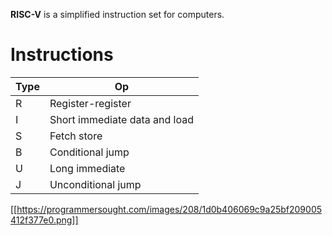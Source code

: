 **RISC-V** is a simplified instruction set for computers.

# Instructions

|Type|Op|
|---|-|
|R|Register-register|
|I|Short immediate data and load|
|S|Fetch store|
|B|Conditional jump|
|U|Long immediate|
|J|Unconditional jump|

[[https://programmersought.com/images/208/1d0b406069c9a25bf209005412f377e0.png]]
